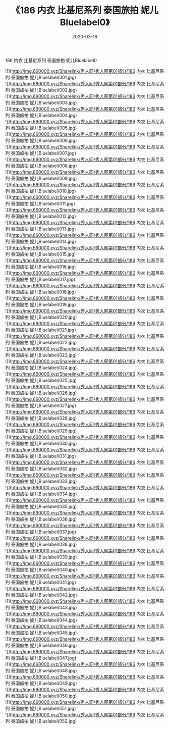 ﻿---
layout: post
title:  《186 内衣 比基尼系列 泰国旅拍 妮儿Bluelabel0》
date:   2020-03-18
img: http://img.660000.xyz/Sharelink/秀人网/秀人网第01部分/186 内衣 比基尼系列 泰国旅拍 妮儿Bluelabel0/000.jpg
categories: [美女, 清纯, 唯美]
---

186 内衣 比基尼系列 泰国旅拍 妮儿Bluelabel0

  ![](http://img.660000.xyz/Sharelink/秀人网/秀人网第01部分/186 内衣 比基尼系列 泰国旅拍 妮儿Bluelabel/001.jpg) <br> ![](http://img.660000.xyz/Sharelink/秀人网/秀人网第01部分/186 内衣 比基尼系列 泰国旅拍 妮儿Bluelabel/002.jpg) <br> ![](http://img.660000.xyz/Sharelink/秀人网/秀人网第01部分/186 内衣 比基尼系列 泰国旅拍 妮儿Bluelabel/003.jpg) <br> ![](http://img.660000.xyz/Sharelink/秀人网/秀人网第01部分/186 内衣 比基尼系列 泰国旅拍 妮儿Bluelabel/004.jpg) <br> ![](http://img.660000.xyz/Sharelink/秀人网/秀人网第01部分/186 内衣 比基尼系列 泰国旅拍 妮儿Bluelabel/005.jpg) <br> ![](http://img.660000.xyz/Sharelink/秀人网/秀人网第01部分/186 内衣 比基尼系列 泰国旅拍 妮儿Bluelabel/006.jpg) <br> ![](http://img.660000.xyz/Sharelink/秀人网/秀人网第01部分/186 内衣 比基尼系列 泰国旅拍 妮儿Bluelabel/007.jpg) <br> ![](http://img.660000.xyz/Sharelink/秀人网/秀人网第01部分/186 内衣 比基尼系列 泰国旅拍 妮儿Bluelabel/008.jpg) <br> ![](http://img.660000.xyz/Sharelink/秀人网/秀人网第01部分/186 内衣 比基尼系列 泰国旅拍 妮儿Bluelabel/009.jpg) <br> ![](http://img.660000.xyz/Sharelink/秀人网/秀人网第01部分/186 内衣 比基尼系列 泰国旅拍 妮儿Bluelabel/010.jpg) <br> ![](http://img.660000.xyz/Sharelink/秀人网/秀人网第01部分/186 内衣 比基尼系列 泰国旅拍 妮儿Bluelabel/011.jpg) <br> ![](http://img.660000.xyz/Sharelink/秀人网/秀人网第01部分/186 内衣 比基尼系列 泰国旅拍 妮儿Bluelabel/012.jpg) <br> ![](http://img.660000.xyz/Sharelink/秀人网/秀人网第01部分/186 内衣 比基尼系列 泰国旅拍 妮儿Bluelabel/013.jpg) <br> ![](http://img.660000.xyz/Sharelink/秀人网/秀人网第01部分/186 内衣 比基尼系列 泰国旅拍 妮儿Bluelabel/014.jpg) <br> ![](http://img.660000.xyz/Sharelink/秀人网/秀人网第01部分/186 内衣 比基尼系列 泰国旅拍 妮儿Bluelabel/015.jpg) <br> ![](http://img.660000.xyz/Sharelink/秀人网/秀人网第01部分/186 内衣 比基尼系列 泰国旅拍 妮儿Bluelabel/016.jpg) <br> ![](http://img.660000.xyz/Sharelink/秀人网/秀人网第01部分/186 内衣 比基尼系列 泰国旅拍 妮儿Bluelabel/017.jpg) <br> ![](http://img.660000.xyz/Sharelink/秀人网/秀人网第01部分/186 内衣 比基尼系列 泰国旅拍 妮儿Bluelabel/018.jpg) <br> ![](http://img.660000.xyz/Sharelink/秀人网/秀人网第01部分/186 内衣 比基尼系列 泰国旅拍 妮儿Bluelabel/019.jpg) <br> ![](http://img.660000.xyz/Sharelink/秀人网/秀人网第01部分/186 内衣 比基尼系列 泰国旅拍 妮儿Bluelabel/020.jpg) <br> ![](http://img.660000.xyz/Sharelink/秀人网/秀人网第01部分/186 内衣 比基尼系列 泰国旅拍 妮儿Bluelabel/021.jpg) <br> ![](http://img.660000.xyz/Sharelink/秀人网/秀人网第01部分/186 内衣 比基尼系列 泰国旅拍 妮儿Bluelabel/022.jpg) <br> ![](http://img.660000.xyz/Sharelink/秀人网/秀人网第01部分/186 内衣 比基尼系列 泰国旅拍 妮儿Bluelabel/023.jpg) <br> ![](http://img.660000.xyz/Sharelink/秀人网/秀人网第01部分/186 内衣 比基尼系列 泰国旅拍 妮儿Bluelabel/024.jpg) <br> ![](http://img.660000.xyz/Sharelink/秀人网/秀人网第01部分/186 内衣 比基尼系列 泰国旅拍 妮儿Bluelabel/025.jpg) <br> ![](http://img.660000.xyz/Sharelink/秀人网/秀人网第01部分/186 内衣 比基尼系列 泰国旅拍 妮儿Bluelabel/026.jpg) <br> ![](http://img.660000.xyz/Sharelink/秀人网/秀人网第01部分/186 内衣 比基尼系列 泰国旅拍 妮儿Bluelabel/027.jpg) <br> ![](http://img.660000.xyz/Sharelink/秀人网/秀人网第01部分/186 内衣 比基尼系列 泰国旅拍 妮儿Bluelabel/028.jpg) <br> ![](http://img.660000.xyz/Sharelink/秀人网/秀人网第01部分/186 内衣 比基尼系列 泰国旅拍 妮儿Bluelabel/029.jpg) <br> ![](http://img.660000.xyz/Sharelink/秀人网/秀人网第01部分/186 内衣 比基尼系列 泰国旅拍 妮儿Bluelabel/030.jpg) <br> ![](http://img.660000.xyz/Sharelink/秀人网/秀人网第01部分/186 内衣 比基尼系列 泰国旅拍 妮儿Bluelabel/031.jpg) <br> ![](http://img.660000.xyz/Sharelink/秀人网/秀人网第01部分/186 内衣 比基尼系列 泰国旅拍 妮儿Bluelabel/032.jpg) <br> ![](http://img.660000.xyz/Sharelink/秀人网/秀人网第01部分/186 内衣 比基尼系列 泰国旅拍 妮儿Bluelabel/033.jpg) <br> ![](http://img.660000.xyz/Sharelink/秀人网/秀人网第01部分/186 内衣 比基尼系列 泰国旅拍 妮儿Bluelabel/034.jpg) <br> ![](http://img.660000.xyz/Sharelink/秀人网/秀人网第01部分/186 内衣 比基尼系列 泰国旅拍 妮儿Bluelabel/035.jpg) <br> ![](http://img.660000.xyz/Sharelink/秀人网/秀人网第01部分/186 内衣 比基尼系列 泰国旅拍 妮儿Bluelabel/036.jpg) <br> ![](http://img.660000.xyz/Sharelink/秀人网/秀人网第01部分/186 内衣 比基尼系列 泰国旅拍 妮儿Bluelabel/037.jpg) <br> ![](http://img.660000.xyz/Sharelink/秀人网/秀人网第01部分/186 内衣 比基尼系列 泰国旅拍 妮儿Bluelabel/038.jpg) <br> ![](http://img.660000.xyz/Sharelink/秀人网/秀人网第01部分/186 内衣 比基尼系列 泰国旅拍 妮儿Bluelabel/039.jpg) <br> ![](http://img.660000.xyz/Sharelink/秀人网/秀人网第01部分/186 内衣 比基尼系列 泰国旅拍 妮儿Bluelabel/040.jpg) <br> ![](http://img.660000.xyz/Sharelink/秀人网/秀人网第01部分/186 内衣 比基尼系列 泰国旅拍 妮儿Bluelabel/041.jpg) <br> ![](http://img.660000.xyz/Sharelink/秀人网/秀人网第01部分/186 内衣 比基尼系列 泰国旅拍 妮儿Bluelabel/042.jpg) <br> ![](http://img.660000.xyz/Sharelink/秀人网/秀人网第01部分/186 内衣 比基尼系列 泰国旅拍 妮儿Bluelabel/043.jpg) <br> ![](http://img.660000.xyz/Sharelink/秀人网/秀人网第01部分/186 内衣 比基尼系列 泰国旅拍 妮儿Bluelabel/044.jpg) <br> ![](http://img.660000.xyz/Sharelink/秀人网/秀人网第01部分/186 内衣 比基尼系列 泰国旅拍 妮儿Bluelabel/045.jpg) <br> ![](http://img.660000.xyz/Sharelink/秀人网/秀人网第01部分/186 内衣 比基尼系列 泰国旅拍 妮儿Bluelabel/046.jpg) <br> ![](http://img.660000.xyz/Sharelink/秀人网/秀人网第01部分/186 内衣 比基尼系列 泰国旅拍 妮儿Bluelabel/047.jpg) <br> ![](http://img.660000.xyz/Sharelink/秀人网/秀人网第01部分/186 内衣 比基尼系列 泰国旅拍 妮儿Bluelabel/048.jpg) <br> ![](http://img.660000.xyz/Sharelink/秀人网/秀人网第01部分/186 内衣 比基尼系列 泰国旅拍 妮儿Bluelabel/049.jpg) <br> ![](http://img.660000.xyz/Sharelink/秀人网/秀人网第01部分/186 内衣 比基尼系列 泰国旅拍 妮儿Bluelabel/050.jpg) <br> ![](http://img.660000.xyz/Sharelink/秀人网/秀人网第01部分/186 内衣 比基尼系列 泰国旅拍 妮儿Bluelabel/051.jpg) <br> ![](http://img.660000.xyz/Sharelink/秀人网/秀人网第01部分/186 内衣 比基尼系列 泰国旅拍 妮儿Bluelabel/052.jpg) <br>